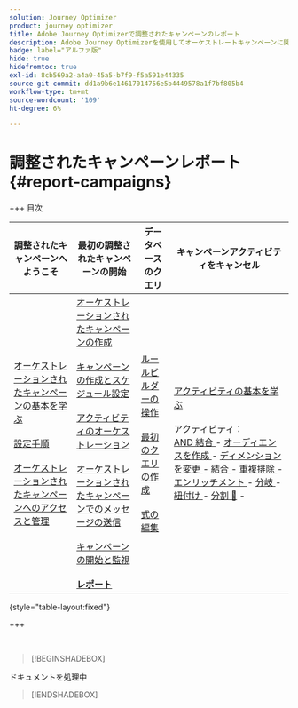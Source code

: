 ```yaml
---
solution: Journey Optimizer
product: journey optimizer
title: Adobe Journey Optimizerで調整されたキャンペーンのレポート
description: Adobe Journey Optimizerを使用してオーケストレートキャンペーンに関するレポートにアクセスする方法を説明します
badge: label="アルファ版"
hide: true
hidefromtoc: true
exl-id: 8cb569a2-a4a0-45a5-b7f9-f5a591e44335
source-git-commit: dd1a9b6e14617014756e5b4449578a1f7bf805b4
workflow-type: tm+mt
source-wordcount: '109'
ht-degree: 6%

---
```


# 調整されたキャンペーンレポート {#report-campaigns}

+++ 目次

| 調整されたキャンペーンへようこそ | 最初の調整されたキャンペーンの開始 | データベースのクエリ | キャンペーンアクティビティをキャンセル |
|---|---|---|---|
| [ オーケストレーションされたキャンペーンの基本を学ぶ ](gs-orchestrated-campaigns.md)<br/><br/>[ 設定手順 ](configuration-steps.md)<br/><br/>[ オーケストレーションされたキャンペーンへのアクセスと管理 ](access-manage-orchestrated-campaigns.md) | [ オーケストレーションされたキャンペーンの作成 ](gs-campaign-creation.md)<br/><br/>[ キャンペーンの作成とスケジュール設定 ](create-orchestrated-campaign.md)<br/><br/>[ アクティビティのオーケストレーション ](orchestrate-activities.md)<br/><br/>[ オーケストレーションされたキャンペーンでのメッセージの送信 ](send-messages.md)<br/><br/>[ キャンペーンの開始と監視 ](start-monitor-campaigns.md)<br/><br/><b>[ レポート ](reporting-campaigns.md)</b> | [ ルールビルダーの操作 ](orchestrated-rule-builder.md)<br/><br/>[ 最初のクエリの作成 ](build-query.md)<br/><br/>[ 式の編集 ](edit-expressions.md) | [ アクティビティの基本を学ぶ ](activities/about-activities.md)<br/><br/> アクティビティ：<br/>[AND 結合 ](activities/and-join.md) - [ オーディエンスを作成 ](activities/build-audience.md) - [ ディメンションを変更 ](activities/change-dimension.md) - [ 結合 ](activities/combine.md) - [ 重複排除 ](activities/deduplication.md) - [ エンリッチメント ](activities/enrichment.md) - [ 分岐 ](activities/fork.md) - [ 紐付け ](activities/reconciliation.md) - [ 分割 ](activities/split.md) [&#128279;](activities/wait.md) - |

{style="table-layout:fixed"}

+++

<br/>

>[!BEGINSHADEBOX]

ドキュメントを処理中

>[!ENDSHADEBOX]
